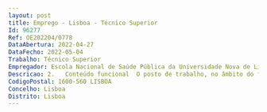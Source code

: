 ```yaml
--- 
layout: post
title: Emprego - Lisboa - Técnico Superior
Id: 96277
Ref: OE202204/0778
DataAbertura: 2022-04-27
DataFecho: 2022-05-04
Trabalho: Técnico Superior
Empregador: Escola Nacional de Saúde Pública da Universidade Nova de Lisboa - NOVA National School of Public Hea
Descricao: 2.	Conteúdo funcional  O posto de trabalho, no âmbito do financiamento Unidade de I&D Centro de Investigação Integrada em Saúde – Investigação, Educação e Inovação em Investigação Clínica e Saúde Pública (CHRC) tem em vista o desempenho das seguintes atividades •	Elaboração de relatórios e indicadores para reporte da informação assim como recolha e tratamento de dados estatísticos •	Elaboração e monitorização de estudos prospetivos, planos e relatórios anuais de atividades •	Apoio a projetos de implementação de bases de dados e sistemas integrados de gestão e informação •	Acompanhar processos de avaliação e certificação, bem como garantir a monitorização e cumprimento das recomendações, tanto a nível nacional como internacional •	Promover a elaboração e contínua atualização de processos e procedimentos •	Realizar as tarefas operacionais específicas da gestão da qualidade relacionadas com os requisitos de controlo geral de documentos e registos, auditorias internas, não conformidades, ações corretivas e ações de melhoria, reclamações e elogios.
CodigoPostal: 1600-560 LISBOA
Concelho: Lisboa
Distrito: Lisboa
--- 
```

